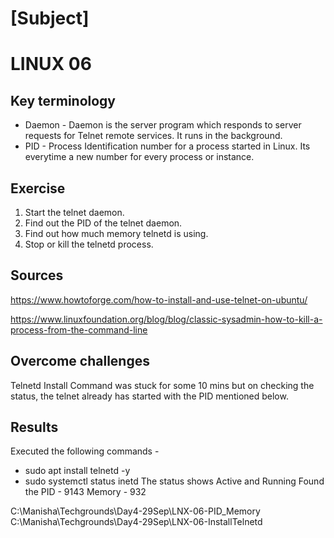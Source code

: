 # [Subject]
# LINUX 06

## Key terminology
* Daemon  - Daemon is the server program which responds to server requests for Telnet remote services. It runs in the background.
* PID - Process Identification number for a process started in Linux. Its everytime a new number for every process or instance.


## Exercise
1. Start the telnet daemon.
1. Find out the PID of the telnet daemon.
1. Find out how much memory telnetd is using.
1. Stop or kill the telnetd process.

## Sources
https://www.howtoforge.com/how-to-install-and-use-telnet-on-ubuntu/

https://www.linuxfoundation.org/blog/blog/classic-sysadmin-how-to-kill-a-process-from-the-command-line


## Overcome challenges
Telnetd Install Command was stuck for some 10 mins but on checking the status, the telnet already has started with the PID mentioned below.


## Results
Executed the following commands - 
* sudo apt install telnetd -y
* sudo systemctl status inetd
The status shows Active and Running
Found the PID - 9143
Memory - 932

C:\Manisha\Techgrounds\Day4-29Sep\LNX-06-PID_Memory
C:\Manisha\Techgrounds\Day4-29Sep\LNX-06-InstallTelnetd
